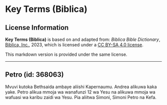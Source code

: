 # Key Terms (Biblica)

## License Information

**Key Terms (Biblica)** is based on and adapted from: _Biblica Bible Dictionary_, [Biblica, Inc.](https://www.biblica.com/), 2023, which is licensed under a [CC BY-SA 4.0 license](https://creativecommons.org/licenses/by-sa/4.0/legalcode.en).

This markdown version is provided under the same license.



--------------------------------

## Petro (id: 368063)

Mvuvi kutoka Bethsaida ambaye aliishi Kapernaumu. Andrea alikuwa kaka yake. Petro alikua mmoja wa wanafunzi 12 wa Yesu na alikuwa mmoja wa wafuasi wa karibu zaidi wa Yesu. Pia aliitwa Simoni, Simoni Petro na Kefa.


